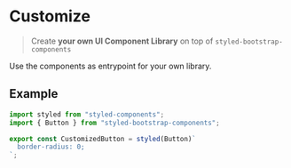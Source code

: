 # Customize

> Create **your own UI Component Library** on top of `styled-bootstrap-components`

Use the components as entrypoint for your own library.

## Example

```jsx
import styled from "styled-components";
import { Button } from "styled-bootstrap-components";

export const CustomizedButton = styled(Button)`
  border-radius: 0;
`;
```
